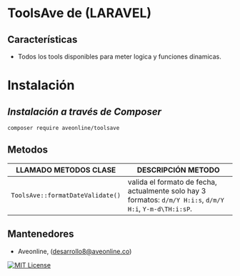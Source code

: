 # ToolsAve de (LARAVEL)

## Características

- Todos los tools disponibles para meter logica y funciones dinamicas.

# Instalación

## _Instalación a través de Composer_

```console
composer require aveonline/toolsave
```

## Metodos

| LLAMADO METODOS CLASE            | DESCRIPCIÓN METODO                                                                                        |
| -------------------------------- | --------------------------------------------------------------------------------------------------------- |
| `ToolsAve::formatDateValidate()` | valida el formato de fecha, actualmente solo hay 3 formatos: `d/m/Y H:i:s`, `d/m/Y H:i`, `Y-m-d\TH:i:sP`. |

## Mantenedores

- Aveonline, (desarrollo8@aveonline.co)

[![MIT License](https://img.shields.io/badge/License-MIT-green.svg)](https://choosealicense.com/licenses/mit/)
